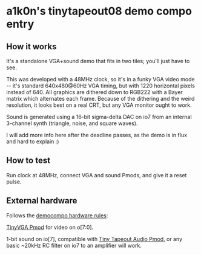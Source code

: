 <!---

This file is used to generate your project datasheet. Please fill in the information below and delete any unused
sections.

You can also include images in this folder and reference them in the markdown. Each image must be less than
512 kb in size, and the combined size of all images must be less than 1 MB.
-->

# a1k0n's tinytapeout08 demo compo entry

## How it works

It's a standalone VGA+sound demo that fits in two tiles; you'll just have to
see.

This was developed with a 48MHz clock, so it's in a funky VGA video mode -- it's
standard 640x480@60Hz VGA timing, but with 1220 horizontal pixels instead of
640.  All graphics are dithered down to RGB222 with a Bayer matrix which
alternates each frame. Because of the dithering and the weird resolution, it
looks best on a real CRT, but any VGA monitor ought to work.

Sound is generated using a 16-bit sigma-delta DAC on io7 from an internal
3-channel synth (triangle, noise, and square waves).

I will add more info here after the deadline passes, as the demo is in flux and hard to explain :)

## How to test

Run clock at 48MHz, connect VGA and sound Pmods, and give it a reset pulse.

## External hardware

Follows the [democompo hardware rules](https://tinytapeout.com/competitions/demoscene/#what-are-the-rules):

[TinyVGA Pmod](https://github.com/mole99/tiny-vga) for video on o[7:0].

1-bit sound on io[7], compatible with [Tiny Tapeout Audio
Pmod](https://github.com/MichaelBell/tt-audio-pmod), or any basic ~20kHz RC filter
on io7 to an amplifier will work.

